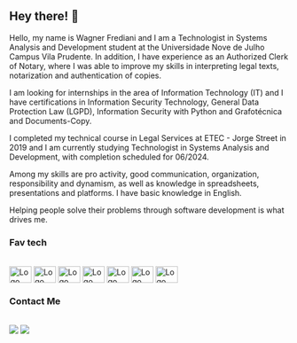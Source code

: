 ## Hey there! 👋 ##
Hello, my name is Wagner Frediani and I am a Technologist in Systems Analysis and Development student at the Universidade Nove de Julho Campus Vila Prudente. In addition, I have experience as an Authorized Clerk of Notary, where I was able to improve my skills in interpreting legal texts, notarization and authentication of copies.

I am looking for internships in the area of ​​Information Technology (IT) and I have certifications in Information Security Technology, General Data Protection Law (LGPD), Information Security with Python and Grafotécnica and Documents-Copy.

I completed my technical course in Legal Services at ETEC - Jorge Street in 2019 and I am currently studying Technologist in Systems Analysis and Development, with completion scheduled for 06/2024.

Among my skills are pro activity, good communication, organization, responsibility and dynamism, as well as knowledge in spreadsheets, presentations and platforms. I have basic knowledge in English.

Helping people solve their problems through software development is what drives me.

### Fav tech ###
<div style="display: inline_block"><br>
    <img align="center" alt="Logo Node JS" height="30" width="40" src="https://cdn.delivr.net/gh/devicons/devicon/icons/nodejs/nodejs-original.svg" />         
    <img align="center" alt="Logo React JS" height="30" width="40" src="https://cdn.jsdelivr.net/gh/devicons/devicon/icons/react/react-original.svg">
    <img align="center" alt="Logo Javascript" height="30" width="40" src="https://cdn.jsdelivr.net/gh/devicons/devicon/icons/javascript/javascript-plain.svg" />
    <img align="center" alt="Logo Java" height="30" width="40" src="https://cdn.jsdelivr.net/gh/devicons/devicon/icons/java/java-original.svg" />
    <img align="center" alt="Logo HTML5" height="30" width="40" src="https://cdn.jsdelivr.net/gh/devicons/devicon/icons/html5/html5-original.svg" />
    <img align="center" alt="Logo CSS3" height="30" width="40" src="https://cdn.jsdelivr.net/gh/devicons/devicon/icons/css3/css3-original.svg" />
    <img align="center" alt="Logo Docker" height="30" width="40" src="https://cdn.jsdelivr.net/gh/devicons/devicon/icons/docker/docker-original.svg" />
</div>

### Contact Me ###
 
<div style="display: inline_block"><br> 
  <a href="https://www.linkedin.com/in/eliasgermoliato" target="_blank"><img src="https://img.shields.io/badge/-LinkedIn-%230077B5?style=for-the-badge&logo=linkedin&logoColor=white" target="_blank"></a> 
  <a href="https://www.instagram.com/eliasgermoliato/" target="_blank"><img src="https://img.shields.io/badge/-Instagram-%23E4405F?style=for-the-badge&logo=instagram&logoColor=white" target="_blank"></a>
  
</div>
